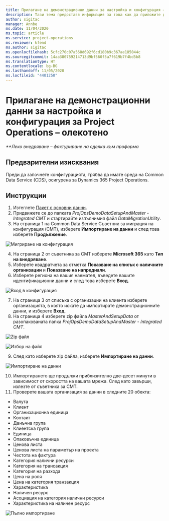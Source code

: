 ```yaml
---
title: Прилагане на демонстрационни данни за настройка и конфигурация – олекотено
description: Тази тема предоставя информация за това как да приложите демонстрационни данни за настройка конфигурационни в Project Operations.
author: sigitac
manager: Annbe
ms.date: 11/04/2020
ms.topic: article
ms.service: project-operations
ms.reviewer: kfend
ms.author: sigitac
ms.openlocfilehash: 5cfc270c07a568d692f6cd180b9c367ae185044c
ms.sourcegitcommit: 14aa380759214713d9bf560f5a7f619b7f4bd5b8
ms.translationtype: HT
ms.contentlocale: bg-BG
ms.lasthandoff: 11/05/2020
ms.locfileid: "4401250"
---
```

# <a name="apply-demo-setup-and-configuration-data-for-project-operations---lite"></a>Прилагане на демонстрационни данни за настройка и конфигурация за Project Operations – олекотено 

_**Леко внедряване – фактуриране на сделка към проформа_

## <a name="prerequisites"></a>Предварителни изисквания

Преди да започнете конфигурацията, трябва да имате среда на Common Data Service (CDS), осигурена за Dynamics 365 Project Operations.


## <a name="instructions"></a>Инструкции

1. Изтеглете [Пакет с основни данни](https://download.microsoft.com/download/3/4/1/341bf279-a64f-4baa-af31-ce624859b518/ProjOpsSampleSetupData%20-%20CE%20only%20CMT.zip). 
2. Придвижете се до папката *ProjOpsDemoDataSetupAndMaster - Integrated CMT* и стартирайте изпълнимия файл *DataMigrationUtility*.
3. На страница 1 на Common Data Service Съветник за миграция на конфигурация (CMT), изберете **Импортиране на данни** и след това изберете **Продължение**.

![Мигриране на конфигурация](./media/1ConfigurationMigration.png)

4. На страница 2 от съветника за CMT изберете **Microsoft 365** като **Тип на внедряване**.
5. Изберете квадратчета за отметка **Показване на списък с наличните организации** и **Показване на напреднали**.
6. Изберете региона на вашия наемател, въведете вашите идентификационни данни и след това изберете **Вход**.

![Вход в конфигурация](./media/2ConfigurationSignin.png)

7. На страница 3 от списъка с организации на клиента изберете организацията, в която искате да импортирате демонстрационните данни, и изберете **Вход**.
8. На страница 4 изберете zip файла *MasterAndSetupData* от разопакованата папка *ProjOpsDemoDataSetupAndMaster - Integrated CMT*.

![Zip файл](./media/3ZipFile.png)

![Избор на файл](./media/4SelectAFile.png)

9. След като изберете zip файла, изберете **Импортиране на данни**.

![Импортиране на данни](./media/5ImportData.png)

10. Импортирането ще продължи приблизително две-десет минути в зависимост от скоростта на вашата мрежа. След като завърши, излезте от съветника за CMT. 
11. Проверете вашата организация за данни в следните 20 обекта:

-   Валута
-   Клиент
-   Организационна единица
-   Контакт
-   Данъчна група
-   Клиентска група
-   Единица
-   Опаковъчна единица
-   Ценова листа
-   Ценова листа на параметър на проекта 
-   Честота на фактура
-   Категория налични ресурси
-   Категория на трансакция
-   Категория на разхода
-   Цена на роля
-   Цена на категория транзакция
-   Характеристика
-   Наличен ресурс
-   Асоциация на категория налични ресурси
-   Характеристика на наличен ресурс

![Пълно импортиране](./media/6CompleteImport.png)
